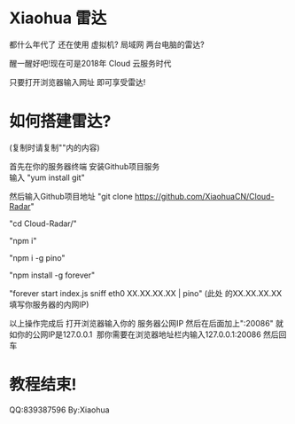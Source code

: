 # Xiaohua 雷达
都什么年代了 还在使用 虚拟机? 局域网 两台电脑的雷达?

醒一醒好吧!现在可是2018年 Cloud 云服务时代

只要打开浏览器输入网址 即可享受雷达!

# 如何搭建雷达?
(复制时请复制""内的内容)

首先在你的服务器终端  安装Github项目服务  
输入 "yum install git" 

然后输入Github项目地址 
"git clone https://github.com/XiaohuaCN/Cloud-Radar"

"cd Cloud-Radar/"

"npm i"

"npm i -g pino"

"npm install -g forever"

"forever start index.js sniff eth0 XX.XX.XX.XX | pino"
(此处 的XX.XX.XX.XX 填写你服务器的内网IP)

以上操作完成后 打开浏览器输入你的 服务器公网IP 然后在后面加上":20086"
就如你的公网IP是127.0.0.1  那你需要在浏览器地址栏内输入127.0.0.1:20086 然后回车


# 教程结束!
QQ:839387596
By:Xiaohua
